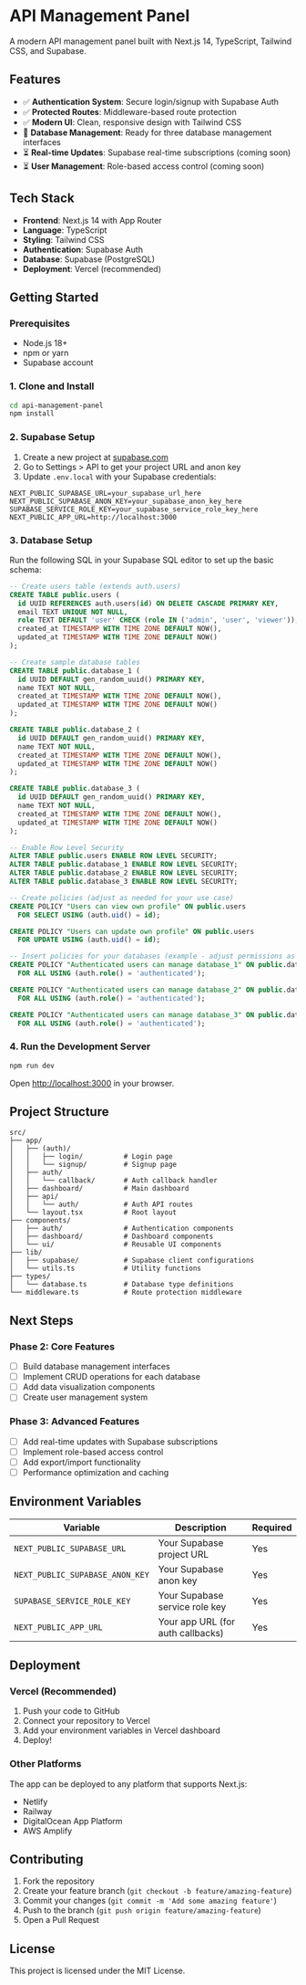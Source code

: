 # API Management Panel

A modern API management panel built with Next.js 14, TypeScript, Tailwind CSS, and Supabase.

## Features

- ✅ **Authentication System**: Secure login/signup with Supabase Auth
- ✅ **Protected Routes**: Middleware-based route protection
- ✅ **Modern UI**: Clean, responsive design with Tailwind CSS
- 🔄 **Database Management**: Ready for three database management interfaces
- ⏳ **Real-time Updates**: Supabase real-time subscriptions (coming soon)
- ⏳ **User Management**: Role-based access control (coming soon)

## Tech Stack

- **Frontend**: Next.js 14 with App Router
- **Language**: TypeScript
- **Styling**: Tailwind CSS
- **Authentication**: Supabase Auth
- **Database**: Supabase (PostgreSQL)
- **Deployment**: Vercel (recommended)

## Getting Started

### Prerequisites

- Node.js 18+ 
- npm or yarn
- Supabase account

### 1. Clone and Install

```bash
cd api-management-panel
npm install
```

### 2. Supabase Setup

1. Create a new project at [supabase.com](https://supabase.com)
2. Go to Settings > API to get your project URL and anon key
3. Update `.env.local` with your Supabase credentials:

```env
NEXT_PUBLIC_SUPABASE_URL=your_supabase_url_here
NEXT_PUBLIC_SUPABASE_ANON_KEY=your_supabase_anon_key_here
SUPABASE_SERVICE_ROLE_KEY=your_supabase_service_role_key_here
NEXT_PUBLIC_APP_URL=http://localhost:3000
```

### 3. Database Setup

Run the following SQL in your Supabase SQL editor to set up the basic schema:

```sql
-- Create users table (extends auth.users)
CREATE TABLE public.users (
  id UUID REFERENCES auth.users(id) ON DELETE CASCADE PRIMARY KEY,
  email TEXT UNIQUE NOT NULL,
  role TEXT DEFAULT 'user' CHECK (role IN ('admin', 'user', 'viewer')),
  created_at TIMESTAMP WITH TIME ZONE DEFAULT NOW(),
  updated_at TIMESTAMP WITH TIME ZONE DEFAULT NOW()
);

-- Create sample database tables
CREATE TABLE public.database_1 (
  id UUID DEFAULT gen_random_uuid() PRIMARY KEY,
  name TEXT NOT NULL,
  created_at TIMESTAMP WITH TIME ZONE DEFAULT NOW(),
  updated_at TIMESTAMP WITH TIME ZONE DEFAULT NOW()
);

CREATE TABLE public.database_2 (
  id UUID DEFAULT gen_random_uuid() PRIMARY KEY,
  name TEXT NOT NULL,
  created_at TIMESTAMP WITH TIME ZONE DEFAULT NOW(),
  updated_at TIMESTAMP WITH TIME ZONE DEFAULT NOW()
);

CREATE TABLE public.database_3 (
  id UUID DEFAULT gen_random_uuid() PRIMARY KEY,
  name TEXT NOT NULL,
  created_at TIMESTAMP WITH TIME ZONE DEFAULT NOW(),
  updated_at TIMESTAMP WITH TIME ZONE DEFAULT NOW()
);

-- Enable Row Level Security
ALTER TABLE public.users ENABLE ROW LEVEL SECURITY;
ALTER TABLE public.database_1 ENABLE ROW LEVEL SECURITY;
ALTER TABLE public.database_2 ENABLE ROW LEVEL SECURITY;
ALTER TABLE public.database_3 ENABLE ROW LEVEL SECURITY;

-- Create policies (adjust as needed for your use case)
CREATE POLICY "Users can view own profile" ON public.users
  FOR SELECT USING (auth.uid() = id);

CREATE POLICY "Users can update own profile" ON public.users
  FOR UPDATE USING (auth.uid() = id);

-- Insert policies for your databases (example - adjust permissions as needed)
CREATE POLICY "Authenticated users can manage database_1" ON public.database_1
  FOR ALL USING (auth.role() = 'authenticated');

CREATE POLICY "Authenticated users can manage database_2" ON public.database_2
  FOR ALL USING (auth.role() = 'authenticated');

CREATE POLICY "Authenticated users can manage database_3" ON public.database_3
  FOR ALL USING (auth.role() = 'authenticated');
```

### 4. Run the Development Server

```bash
npm run dev
```

Open [http://localhost:3000](http://localhost:3000) in your browser.

## Project Structure

```
src/
├── app/
│   ├── (auth)/
│   │   ├── login/          # Login page
│   │   └── signup/         # Signup page
│   ├── auth/
│   │   └── callback/       # Auth callback handler
│   ├── dashboard/          # Main dashboard
│   ├── api/
│   │   └── auth/           # Auth API routes
│   └── layout.tsx          # Root layout
├── components/
│   ├── auth/               # Authentication components
│   ├── dashboard/          # Dashboard components
│   └── ui/                 # Reusable UI components
├── lib/
│   ├── supabase/           # Supabase client configurations
│   └── utils.ts            # Utility functions
├── types/
│   └── database.ts         # Database type definitions
└── middleware.ts           # Route protection middleware
```

## Next Steps

### Phase 2: Core Features
- [ ] Build database management interfaces
- [ ] Implement CRUD operations for each database
- [ ] Add data visualization components
- [ ] Create user management system

### Phase 3: Advanced Features
- [ ] Add real-time updates with Supabase subscriptions
- [ ] Implement role-based access control
- [ ] Add export/import functionality
- [ ] Performance optimization and caching

## Environment Variables

| Variable | Description | Required |
|----------|-------------|----------|
| `NEXT_PUBLIC_SUPABASE_URL` | Your Supabase project URL | Yes |
| `NEXT_PUBLIC_SUPABASE_ANON_KEY` | Your Supabase anon key | Yes |
| `SUPABASE_SERVICE_ROLE_KEY` | Your Supabase service role key | Yes |
| `NEXT_PUBLIC_APP_URL` | Your app URL (for auth callbacks) | Yes |

## Deployment

### Vercel (Recommended)

1. Push your code to GitHub
2. Connect your repository to Vercel
3. Add your environment variables in Vercel dashboard
4. Deploy!

### Other Platforms

The app can be deployed to any platform that supports Next.js:
- Netlify
- Railway
- DigitalOcean App Platform
- AWS Amplify

## Contributing

1. Fork the repository
2. Create your feature branch (`git checkout -b feature/amazing-feature`)
3. Commit your changes (`git commit -m 'Add some amazing feature'`)
4. Push to the branch (`git push origin feature/amazing-feature`)
5. Open a Pull Request

## License

This project is licensed under the MIT License.